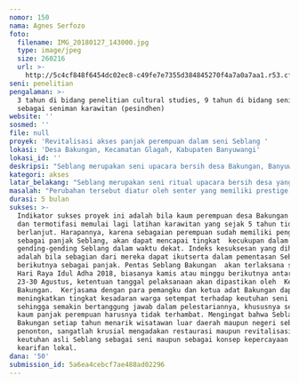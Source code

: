 ```yaml
---
nomor: 150
nama: Agnes Serfozo
foto:
  filename: IMG_20180127_143000.jpg
  type: image/jpeg
  size: 260216
  url: >-
    http://5c4cf848f6454dc02ec8-c49fe7e7355d384845270f4a7a0a7aa1.r53.cf2.rackcdn.com/6c1c3220-9efe-47ff-a752-c74a2ba41e5d/IMG_20180127_143000.jpg
seni: penelitian
pengalaman: >-
  3 tahun di bidang penelitian cultural studies, 9 tahun di bidang seni budaya
  sebagai seniman karawitan (pesindhen)
website: ''
sosmed: ''
file: null
proyek: 'Revitalisasi akses panjak perempuan dalam seni Seblang '
lokasi: 'Desa Bakungan, Kecamatan Glagah, Kabupaten Banyuwangi'
lokasi_id: ''
deskripsi: "Seblang merupakan seni upacara bersih desa Bakungan, Banyuwangi. Tarian Seblang merupakan salah satu kesenian paling kuno di wilayah Banyuwangi. Nama Seblang menuju ke acara ritual maupun ke pelaku tari sekaligus yang turun secara matrilinear.  Selain Seblang, ada pula peperempuan lain terlibat dalam kesenian tersebut, yaitu pengudang, perias maupun pemain gamelan (panjak). Namun lima tahun terakhir terjadi perubahan secara tidak alami, yaitu panjak perempuan diganti panjak laki-laki. Menurut hasil  kajian penulis, karena biaya pementasan dengan panjak perempuan membebankan anggaran pelaksanaan Seblang yang sumbernya dari iuran sukarela warga setempat, mengingat bahwa kostum dan tatarias perempuan lebih mahal dibandingkan laki-laki. Semula itu, panjak perempuan berhenti latihan karawitan, dan tidak lagi dilibatkan dalam pentas Seblang sebagai pemain gamelan.\r\nProyek ini tujuannya memberi akses bagi panjak perempuan untuk ikut serta berkarya lagi dalam Seblang . Proyek dapat menjangkau realisasi tujuan tersebut melalui tiga tahap. Tahap pertama, melakukan sosialisasi untuk menyampaikan tujuan, dan mengumpulkan panjak perempuan yang sudah berpengalaman maupun yang belum namun memiliki niat. Tahap kedua memfasilitasi sarana latihan (koordinator, pelatih, konsumsi dan keperluan lainnya) sehingga latihan berjalan dengan intensitas sesuai kesepakatan. Tahap ketiga menunjang persiapan pentas Seblang khususnya  kebutuhan dan sarana bagi panjak perempuan, sehingga bisa mengikuti pentas Seblang Bakungan 2018.\r\n\r\n\r\n"
kategori: akses
latar_belakang: "Seblang merupakan seni ritual upacara bersih desa yang mengekspresikan konsep kepercayaan penduduk  sehingga dianggap sakral. Namun akibat perkembangan jaman terjadi banyak pergeseran dalam kebiasaan pelaksanaan Seblang sehingga sakralitasnya semakin dapat dipertanyakan. Pada asalnya Seblang mencerminkan wordview masyarakat petani; mitos kesuburan yang sangat melekat dengan entitas perempuan, di mana bumi pertiwi dipercaya sebagai ibu, dan kesuburan menjelma dalam wujud Dewi Sri. Namun sekarang kepercayaan ini telah keropos keutuhannya karena perubahan ekologis (berkurangnya lahan pertanian), perubahan budaya (semakin heterogennya penduduk desa secara etnisitas, kedudukan sosial maupun latar belakang budaya) dan perubahan gaya hidup (dari masyarakat petani menjadi masyarakat pinggir kota). \r\nSalah satu perubahan dalam tata laksana Seblang adalah, pemain gamelan yang semulanya perempuan semua, diganti panjak laki-laki, dengan alasan biaya.  Ahkirnya, perempuan-perempuan setempat juga tidak melanjutkan kegiatan karawitan dalam bentuk lain pun. Perlu melihat bahwa  Seblang kini dipengaruhi oleh kepentingan budaya dan politik sehingga tercipta senter dan periferik. Akibatnya, para pelaku Seblang perempuan yang konon berasal dari kalangan petani swasta tanpa jenjang pendidikan, semakin terpinggirkan dan tidak memiliki kesempatan berpartisipasi dan berkarya dalam Seblang. Perubahan tersebut diatur oleh senter yang memiliki prestige, privilege dan power. Seblang menjadi komoditi pariwisata Banyuwangi, namun beriring komodifikasi terjadi kelunturan  nilai-nilai aslinya dan keutuhannya.  "
masalah: "Perubahan tersebut diatur oleh senter yang memiliki prestige, privilege dan power, dan tidak memiliki keterikatan dengan konsep seni Seblang maupun kepercayaan masyarakat Bakungan. Salah satu contoh, bagaimana panjak putri sudah tidak bisa berkarya dalam Seblang. Kepentingan senter mengabaikan peran perempuan dalam Seblang secara konkrit (kehadiran fisik sebagai panjak), maupun kehadirannya sebagai entitas feminim yang secara immanen lebih dekat dengan kekuatan alam khususnya kesuburan  pertumbuhan flora. \r\nPerlu menegaskan bahwa masalah perubahan panjak putri menjadi panjak laki-laki, juga berdampak ke keberlangsungan kelestarian tradisi gending-gending asli Seblang. Perempuan  berperan sebagai pengasuh utama  dalam edukasi informal generasi-generasi muda. Dalam praktek kesehariannya perempuan melalui nyanyian, dongeng dan bermain musik bersama anak-anak, memiliki peran kunci dalam proses mewariskan dan menanam citarasa estetika gending lokal ke mereka. Gending-gending Seblang (Sekar Jenang, Kembang Dirmo, Uga-Uga, Seblang Lokento dsb.) merupakan warisan paling kuno dalam gagrak karawitan Banyuwangi, dan mengandung sebuah kearifan lokal mengenai dunia khususnya alam. Keasadaran terhadap kekayaan kearifan tersebut dapat membawa dampak positif terhadap kesadaran ekologis maupun terhadap pentingnya peran perempuan.  Perempuan dalam konteks Seblang adalah entitas yang melambangkan kesuburan, maupun dalam wujud konkrit, panjak perempuan menjaga kearifan lokal tentang alam dalam bentuk karya seni gending untuk mewariskan ke generasi-generasi .  "
durasi: 5 bulan
sukses: >-
  Indikator sukses proyek ini adalah bila kaum perempuan desa Bakungan terdorong
  dan termotifasi memulai lagi latihan karawitan yang sejak 5 tahun tidak
  berlanjut. Harapannya, karena sebagaian perempuan sudah memiliki pengalaman
  sebagai panjak Seblang, akan dapat mencapai tingkat  kecukupan dalam sajian
  gending-gending Seblang dalam waktu dekat. Indeks kesuksesan yang diharapkan
  adalah bila sebagian dari mereka dapat ikutserta dalam pementasan Seblang
  berikutnya sebagai panjak. Pentas Seblang Bakungan  akan terlaksana sehabis
  Hari Raya Idul Adha 2018, biasanya kamis atau minggu berikutnya antara tanggal
  23-30 Agustus, ketentuan tanggal pelaksanaan akan dipastikan oleh  Ketua Adat
  Bakungan.  Kerjasama dengan para pemangku dan ketua adat Bakungan dapat
  meningkatkan tingkat kesadaran warga setempat terhadap keutuhan seni Seblang
  sehingga semakin bertanggung jawab dalam pelestariannya, khususnya sebagaimana
  kaum panjak perempuan harusnya tidak terhambat. Mengingat bahwa Seblang
  Bakungan setiap tahun menarik wisatawan luar daerah maupun negeri sebagai
  penonton, sangatlah krusial mengadakan restaurasi maupun revitalisasi terhadap
  keutuhan asli Seblang sebagai seni maupun sebagai konsep kepercayaan hasil
  kearifan lokal. 
dana: '50'
submission_id: 5a6ea4cebcf7ae488ad02296
---
```

